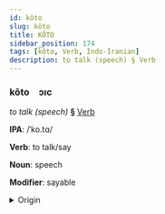 ```yaml
---
id: kôto
slug: kôto
title: KÔTO
sidebar_position: 174
tags: [kôto, Verb, Indo-Iranian]
description: to talk (speech) § Verb
---
```


### kôto&emsp;<span kind="abugida">ɔıc</span>

*to talk (speech)* **§** [Verb](../../tags/Verb)

**IPA**: /ˈko.tɑ/

**Verb**: to talk/say

**Noun**: speech

**Modifier**: sayable

<details>
    <summary>Origin</summary>
    Bengali কথা kotha /kɔ.tʰa/<br/>
    <em>Indo-Iranian Language Family</em>
</details>